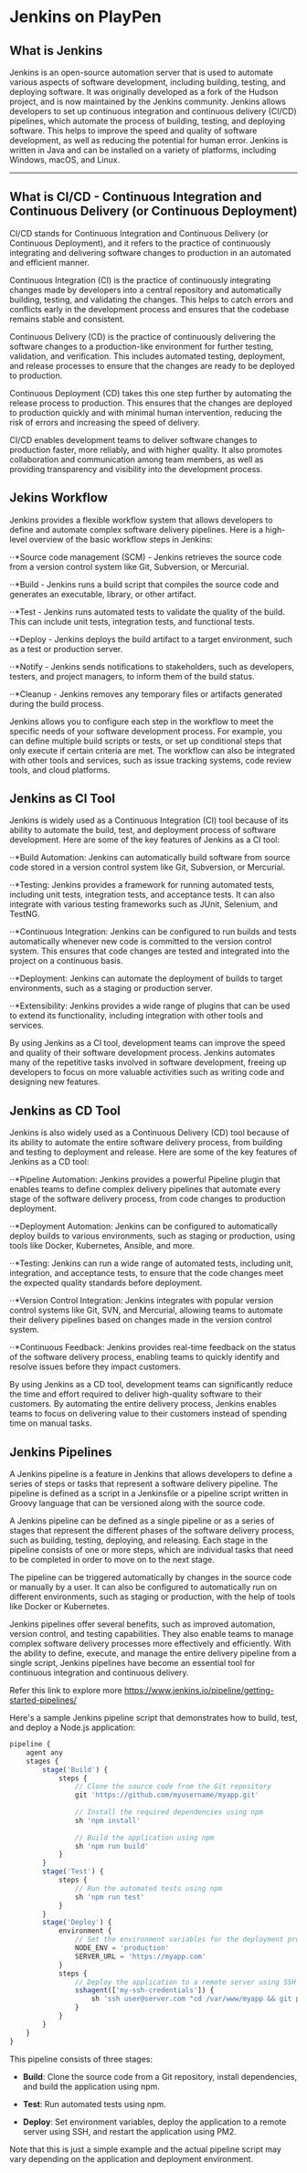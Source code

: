 # Jenkins on PlayPen 

## What is Jenkins 

Jenkins is an open-source automation server that is used to automate various aspects of software development, including building, testing, and deploying software. It was originally developed as a fork of the Hudson project, and is now maintained by the Jenkins community. Jenkins allows developers to set up continuous integration and continuous delivery (CI/CD) pipelines, which automate the process of building, testing, and deploying software. This helps to improve the speed and quality of software development, as well as reducing the potential for human error. Jenkins is written in Java and can be installed on a variety of platforms, including Windows, macOS, and Linux.
___

## What is CI/CD - Continuous Integration and Continuous Delivery (or Continuous Deployment)

CI/CD stands for Continuous Integration and Continuous Delivery (or Continuous Deployment), and it refers to the practice of continuously integrating and delivering software changes to production in an automated and efficient manner.

Continuous Integration (CI) is the practice of continuously integrating changes made by developers into a central repository and automatically building, testing, and validating the changes. This helps to catch errors and conflicts early in the development process and ensures that the codebase remains stable and consistent.

Continuous Delivery (CD) is the practice of continuously delivering the software changes to a production-like environment for further testing, validation, and verification. This includes automated testing, deployment, and release processes to ensure that the changes are ready to be deployed to production.

Continuous Deployment (CD) takes this one step further by automating the release process to production. This ensures that the changes are deployed to production quickly and with minimal human intervention, reducing the risk of errors and increasing the speed of delivery.

CI/CD enables development teams to deliver software changes to production faster, more reliably, and with higher quality. It also promotes collaboration and communication among team members, as well as providing transparency and visibility into the development process.


## Jekins Workflow 

Jenkins provides a flexible workflow system that allows developers to define and automate complex software delivery pipelines. Here is a high-level overview of the basic workflow steps in Jenkins:

⋅⋅*Source code management (SCM) - Jenkins retrieves the source code from a version control system like Git, Subversion, or Mercurial.

⋅⋅*Build - Jenkins runs a build script that compiles the source code and generates an executable, library, or other artifact.

⋅⋅*Test - Jenkins runs automated tests to validate the quality of the build. This can include unit tests, integration tests, and functional tests.

⋅⋅*Deploy - Jenkins deploys the build artifact to a target environment, such as a test or production server.

⋅⋅*Notify - Jenkins sends notifications to stakeholders, such as developers, testers, and project managers, to inform them of the build status.

⋅⋅*Cleanup - Jenkins removes any temporary files or artifacts generated during the build process.

Jenkins allows you to configure each step in the workflow to meet the specific needs of your software development process. For example, you can define multiple build scripts or tests, or set up conditional steps that only execute if certain criteria are met. The workflow can also be integrated with other tools and services, such as issue tracking systems, code review tools, and cloud platforms.


## Jenkins as CI Tool

Jenkins is widely used as a Continuous Integration (CI) tool because of its ability to automate the build, test, and deployment process of software development. Here are some of the key features of Jenkins as a CI tool:

⋅⋅*Build Automation: Jenkins can automatically build software from source code stored in a version control system like Git, Subversion, or Mercurial.

⋅⋅*Testing: Jenkins provides a framework for running automated tests, including unit tests, integration tests, and acceptance tests. It can also integrate with various testing frameworks such as JUnit, Selenium, and TestNG.

⋅⋅*Continuous Integration: Jenkins can be configured to run builds and tests automatically whenever new code is committed to the version control system. This ensures that code changes are tested and integrated into the project on a continuous basis.

⋅⋅*Deployment: Jenkins can automate the deployment of builds to target environments, such as a staging or production server.

⋅⋅*Extensibility: Jenkins provides a wide range of plugins that can be used to extend its functionality, including integration with other tools and services.

By using Jenkins as a CI tool, development teams can improve the speed and quality of their software development process. Jenkins automates many of the repetitive tasks involved in software development, freeing up developers to focus on more valuable activities such as writing code and designing new features.


## Jenkins as CD Tool 

Jenkins is also widely used as a Continuous Delivery (CD) tool because of its ability to automate the entire software delivery process, from building and testing to deployment and release. Here are some of the key features of Jenkins as a CD tool:

⋅⋅*Pipeline Automation: Jenkins provides a powerful Pipeline plugin that enables teams to define complex delivery pipelines that automate every stage of the software delivery process, from code changes to production deployment.

⋅⋅*Deployment Automation: Jenkins can be configured to automatically deploy builds to various environments, such as staging or production, using tools like Docker, Kubernetes, Ansible, and more.

⋅⋅*Testing: Jenkins can run a wide range of automated tests, including unit, integration, and acceptance tests, to ensure that the code changes meet the expected quality standards before deployment.

⋅⋅*Version Control Integration: Jenkins integrates with popular version control systems like Git, SVN, and Mercurial, allowing teams to automate their delivery pipelines based on changes made in the version control system.

⋅⋅*Continuous Feedback: Jenkins provides real-time feedback on the status of the software delivery process, enabling teams to quickly identify and resolve issues before they impact customers.

By using Jenkins as a CD tool, development teams can significantly reduce the time and effort required to deliver high-quality software to their customers. By automating the entire delivery process, Jenkins enables teams to focus on delivering value to their customers instead of spending time on manual tasks.


## Jenkins Pipelines

A Jenkins pipeline is a feature in Jenkins that allows developers to define a series of steps or tasks that represent a software delivery pipeline. The pipeline is defined as a script in a Jenkinsfile or a pipeline script written in Groovy language that can be versioned along with the source code.

A Jenkins pipeline can be defined as a single pipeline or as a series of stages that represent the different phases of the software delivery process, such as building, testing, deploying, and releasing. Each stage in the pipeline consists of one or more steps, which are individual tasks that need to be completed in order to move on to the next stage.

The pipeline can be triggered automatically by changes in the source code or manually by a user. It can also be configured to automatically run on different environments, such as staging or production, with the help of tools like Docker or Kubernetes.

Jenkins pipelines offer several benefits, such as improved automation, version control, and testing capabilities. They also enable teams to manage complex software delivery processes more effectively and efficiently. With the ability to define, execute, and manage the entire delivery pipeline from a single script, Jenkins pipelines have become an essential tool for continuous integration and continuous delivery.

Refer this link to explore more  https://www.jenkins.io/pipeline/getting-started-pipelines/ 


Here's a sample Jenkins pipeline script that demonstrates how to build, test, and deploy a Node.js application:

```typescript
pipeline {
    agent any
    stages {
        stage('Build') {
            steps {
                // Clone the source code from the Git repository
                git 'https://github.com/myusername/myapp.git'
                
                // Install the required dependencies using npm
                sh 'npm install'
                
                // Build the application using npm
                sh 'npm run build'
            }
        }
        stage('Test') {
            steps {
                // Run the automated tests using npm
                sh 'npm run test'
            }
        }
        stage('Deploy') {
            environment {
                // Set the environment variables for the deployment process
                NODE_ENV = 'production'
                SERVER_URL = 'https://myapp.com'
            }
            steps {
                // Deploy the application to a remote server using SSH
                sshagent(['my-ssh-credentials']) {
                    sh 'ssh user@server.com "cd /var/www/myapp && git pull && npm install && pm2 restart myapp"'
                }
            }
        }
    }
}

```

This pipeline consists of three stages:

* **Build**: Clone the source code from a Git repository, install dependencies, and build the application using npm.

* **Test**: Run automated tests using npm.

* **Deploy**: Set environment variables, deploy the application to a remote server using SSH, and restart the application using PM2.

Note that this is just a simple example and the actual pipeline script may vary depending on the application and deployment environment.